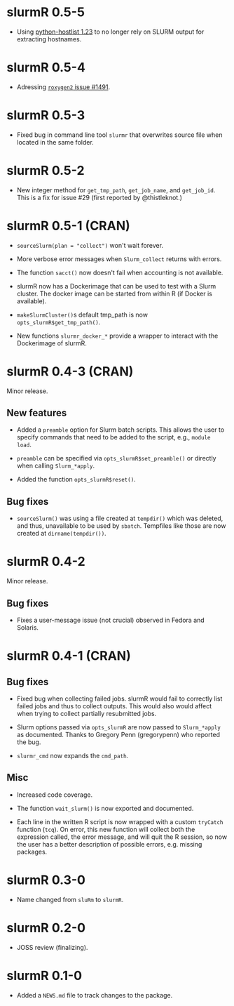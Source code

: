 # slurmR 0.5-5

* Using [python-hostlist 1.23](https://www.nsc.liu.se/~kent/python-hostlist/) to no longer rely on SLURM output for extracting hostnames.

# slurmR 0.5-4

* Adressing [`roxygen2` issue #1491](https://github.com/r-lib/roxygen2/issues/1491).


# slurmR 0.5-3

*  Fixed bug in command line tool `slurmr` that overwrites source file when
   located in the same folder.

# slurmR 0.5-2

*  New integer method for `get_tmp_path`, `get_job_name`, and `get_job_id`. This
   is a fix for issue #29 (first reported by @thistleknot.)


# slurmR 0.5-1 (CRAN)

*  `sourceSlurm(plan = "collect")` won't wait forever.

*  More verbose error messages when `Slurm_collect` returns with errors.

*  The function `sacct()` now doesn't fail when accounting is not available.

*  slurmR now has a Dockerimage that can be used to test with a Slurm cluster.
   The docker image can be started from within R (if Docker is available).

*  `makeSlurmCluster()`s default tmp_path is now `opts_slurmR$get_tmp_path()`.

*  New functions `slurmr_docker_*` provide a wrapper to interact with the
   Dockerimage of slurmR.


# slurmR 0.4-3 (CRAN)

Minor release.

## New features

*  Added a `preamble` option for Slurm batch scripts. This allows the user to
   specify commands that need to be added to the script, e.g., `module load`.
  
*  `preamble` can be specified via `opts_slurmR$set_preamble()` or directly
   when calling `Slurm_*apply`.
  
*  Added the function `opts_slurmR$reset()`.
  
## Bug fixes

*  `sourceSlurm()` was using a file created at `tempdir()` which was deleted,
   and thus, unavailable to be used by `sbatch`. Tempfiles like those are now
   created at `dirname(tempdir())`.

# slurmR 0.4-2

Minor release.

## Bug fixes

*  Fixes a user-message issue (not crucial) observed in Fedora and Solaris.

# slurmR 0.4-1 (CRAN)

## Bug fixes

*  Fixed bug when collecting failed jobs. slurmR would fail to
   correctly list failed jobs and thus to collect outputs. This would also
   would affect when trying to collect partially resubmitted jobs.
  
*  Slurm options passed via `opts_slurmR` are now passed to
   `Slurm_*apply` as documented. Thanks to Gregory Penn (gregorypenn) who
   reported the bug.
  
*  `slurmr_cmd` now expands the `cmd_path`.

## Misc
  
*  Increased code coverage.

*  The function `wait_slurm()` is now exported and documented.

*  Each line in the written R script is now wrapped with a custom
   `tryCatch` function (`tcq`). On error, this new function will collect both
   the expression called, the error message, and will quit the R session, so now
   the user has a better description of possible errors, e.g. missing
   packages.

# slurmR 0.3-0

*  Name changed from `sluRm` to `slurmR`.

# slurmR 0.2-0

*  JOSS review (finalizing).

# slurmR 0.1-0

*  Added a `NEWS.md` file to track changes to the package.

